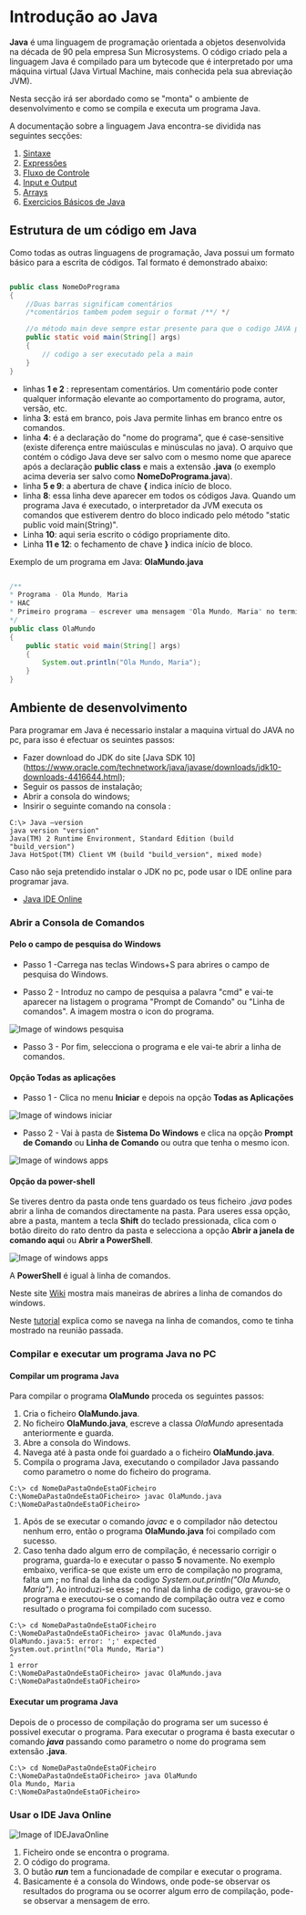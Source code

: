 # Introdução ao Java

**Java** é uma linguagem de programação orientada a objetos desenvolvida na década de 90 pela empresa Sun Microsystems. O código criado pela a linguagem Java é compilado para um bytecode que é interpretado por uma máquina virtual (Java Virtual Machine, mais conhecida pela sua abreviação JVM).

Nesta secção irá ser abordado como se "monta" o ambiente de desenvolvimento e como se compila e executa um programa Java.

A documentação sobre a linguagem Java encontra-se dividida nas seguintes secções:

1. [Sintaxe](/javasintaxe)
1. [Expressões](/javaexpressoes)
1. [Fluxo de Controle](/javafluxocontrole)
1. [Input e Output](/javaoutputinput)
1. [Arrays](/javaArrays)
1. [Exercicios Básicos de Java](/javaexerciciosbasicos)

## Estrutura de um código em Java

Como todas as outras linguagens de programação, Java possui um formato básico para a escrita de
códigos. Tal formato é demonstrado abaixo:

```.java

public class NomeDoPrograma
{
    //Duas barras significam comentários
    /*comentários tambem podem seguir o format /**/ */

    //o método main deve sempre estar presente para que o codigo JAVA possa ser executado
    public static void main(String[] args)
    {
        // codigo a ser executado pela a main
    }
}
```

* linhas **1 e 2** : representam comentários. Um comentário pode conter qualquer informação elevante ao comportamento do programa, autor, versão, etc.
* linha **3**: está em branco, pois Java permite linhas em branco entre os comandos.
* linha **4**: é a declaração do "nome do programa", que é case-sensitive (existe diferença
  entre maiúsculas e minúsculas no java). O arquivo que contém o código Java deve ser salvo com
  o mesmo nome que aparece após a declaração **public class** e mais a extensão **.java** (o
  exemplo acima deveria ser salvo como **NomeDoPrograma.java**).
* linha **5 e 9**: a abertura de chave **\{** indica início de bloco.
* linha **8**: essa linha deve aparecer em todos os códigos Java. Quando um programa Java
é executado, o interpretador da JVM executa os comandos que estiverem dentro do
bloco indicado pelo método "static public void main(String)".
* Linha **10**: aqui seria escrito o código propriamente dito.
* Linha **11 e 12**: o fechamento de chave **\}** indica início de bloco.


Exemplo de um programa em Java:  **OlaMundo.java**

```.java 

/**
* Programa - Ola Mundo, Maria
* HAC
* Primeiro programa – escrever uma mensagem "Ola Mundo, Maria" no terminal.
*/
public class OlaMundo
{
    public static void main(String[] args)
    {
        System.out.println("Ola Mundo, Maria");
    }
}

```

## Ambiente de desenvolvimento

Para programar em Java é necessario instalar a maquina virtual do JAVA no pc, para isso é efectuar os seuintes passos:
* Fazer download do JDK do site [Java SDK 10] (https://www.oracle.com/technetwork/java/javase/downloads/jdk10-downloads-4416644.html);
* Seguir os passos de instalação;
* Abrir a consola do windows;
* Insirir o seguinte comando na consola : 

```console
C:\> Java –version
java version "version"
Java(TM) 2 Runtime Environment, Standard Edition (build "build_version")
Java HotSpot(TM) Client VM (build "build_version", mixed mode)
```
Caso não seja pretendido instalar o JDK no pc, pode usar o IDE online para programar java.

* [Java IDE Online](https://repl.it/repls/ExpertHarshUnits)

### Abrir a Consola de Comandos

#### Pelo o campo de pesquisa do Windows

* Passo 1 -Carrega nas teclas Windows+S para abrires o campo de pesquisa do Windows.

* Passo 2 - Introduz no campo de pesquisa a palavra "cmd" e vai-te aparecer na listagem o programa "Prompt de Comando" ou "Linha de comandos". A imagem mostra o icon do programa. 

![Image of windows pesquisa](/images/windows_search.png)

* Passo 3 - Por fim, selecciona o programa e ele vai-te abrir a linha de comandos.


#### Opção Todas as aplicações

* Passo 1 - Clica no menu **Iniciar** e depois na opção **Todas as Aplicações**

![Image of windows iniciar](/images/windows_iniciar.png)

* Passo 2 - Vai à pasta de **Sistema Do Windows** e clica na opção **Prompt de Comando** ou **Linha de Comando** ou outra que tenha o mesmo icon.

![Image of windows apps](/images/windows_apps.png)

#### Opção da power-shell

Se tiveres dentro da pasta onde tens guardado os teus ficheiro *.java* podes abrir a linha de comandos directamente na pasta.
Para useres essa opção, abre a pasta, mantem a tecla **Shift** do teclado pressionada, clica com o botão direito do rato dentro da pasta e selecciona a opção **Abrir a janela de comando aqui** ou **Abrir a PowerShell**.

![Image of windows apps](/images/windows_powershell.png)

A **PowerShell** é igual à linha de comandos.

Neste site [Wiki](https://pt.wikihow.com/Abrir-o-Prompt-de-Comando-no-Windows) mostra mais maneiras de abrires a linha de comandos do windows.

Neste [tutorial](https://medium.com/@adsonrocha/como-abrir-e-navegar-entre-pastas-com-o-prompt-de-comandos-do-windows-10-68750eae8f47) explica como se navega na linha de comandos, como te tinha mostrado na reunião passada.

### Compilar e executar um programa Java no PC

####  Compilar um programa Java

Para compilar o programa **OlaMundo** proceda os seguintes passos: 

1. Cria o ficheiro **OlaMundo.java**.
1. No ficheiro **OlaMundo.java**, escreve a classa _OlaMundo_ apresentada anteriormente e guarda.
1. Abre a consola do Windows.
1. Navega até à pasta onde foi guardado a o ficheiro **OlaMundo.java**.
1. Compila o programa Java, executando o compilador Java passando como parametro o nome do ficheiro do programa.
```console
C:\> cd NomeDaPastaOndeEstaOFicheiro
C:\NomeDaPastaOndeEstaOFicheiro> javac OlaMundo.java
C:\NomeDaPastaOndeEstaOFicheiro>
```
1. Após de se executar o comando _javac_ e o compilador não detectou nenhum erro, então o programa **OlaMundo.java** foi compilado com sucesso.
1. Caso tenha dado algum erro de compilação, é necessario corrigir o programa, guarda-lo e executar o passo **5** novamente. No exemplo embaixo, verifica-se que existe um erro de compilação no programa, falta um **;** no final da linha da codigo _System.out.println("Ola Mundo, Maria")_. Ao introduzi-se esse **;** no final da linha de codigo, gravou-se o programa e executou-se o comando de compilação outra vez e como resultado o programa foi compilado com sucesso.
```console
C:\> cd NomeDaPastaOndeEstaOFicheiro
C:\NomeDaPastaOndeEstaOFicheiro> javac OlaMundo.java
OlaMundo.java:5: error: ';' expected
System.out.println("Ola Mundo, Maria")
^
1 error
C:\NomeDaPastaOndeEstaOFicheiro> javac OlaMundo.java
C:\NomeDaPastaOndeEstaOFicheiro> 
```

#### Executar um programa Java

Depois de o processo de compilação do programa ser um sucesso é possivel executar o programa. Para executar o programa é basta executar o comando **_java_** passando como parametro o nome do programa sem extensão **.java**.

```console
C:\> cd NomeDaPastaOndeEstaOFicheiro
C:\NomeDaPastaOndeEstaOFicheiro> java OlaMundo
Ola Mundo, Maria
C:\NomeDaPastaOndeEstaOFicheiro> 
```

### Usar o IDE Java Online

![Image of IDEJavaOnline](/images/OlaMundo_JavaIDEOnline.png)

1. Ficheiro onde se encontra o programa.
1. O código do programa.
1. O butão **_run_** tem a funcionadade de compilar e executar o programa.
1. Basicamente é a consola do Windows, onde pode-se observar os resultados do programa ou se ocorrer algum erro de compilação, pode-se observar a mensagem de erro.




